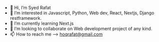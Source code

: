 - 👋 Hi, I’m Syed Rafat
- 👀 I’m interested in Javascript, Python, Web dev, React, Nextjs, Django restframework.
- 🌱 I’m currently learning Next.js
- 💞️ I’m looking to collaborate on Web development project of any kind.
- 📫 How to reach me --> hoqrafat@gmail.com

<!---
gravedigger0/gravedigger0 is a ✨ special ✨ repository because its `README.md` (this file) appears on your GitHub profile.
You can click the Preview link to take a look at your changes.
--->
